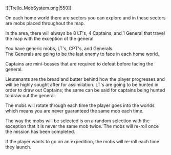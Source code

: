 ![[Trello_MobSystem.png|550]]

On each home world there are sectors you can explore and in these sectors are mobs placed throughout the map.

In the area, there will always be 8 LT's, 4 Captains, and 1 General that travel the map with the exception of the general.

You have generic mobs, LT's, CPT's, and Generals.  
The Generals are going to be the last enemy to face in each home world.

Captains are mini-bosses that are required to defeat before facing the general.

Lieutenants are the bread and butter behind how the player progresses and will be highly sought after for assimilation. LT's are going to be hunted in order to draw out Captains; the same can be said for captains being hunted to draw out the general.

The mobs will rotate through each time the player goes into the worlds which means you are never guaranteed the same mob each time.

The way the mobs will be selected is on a random selection with the exception that it is never the same mob twice. The mobs will re-roll once the mission has been completed.

If the player wants to go on an expedition, the mobs will re-roll each time they launch.